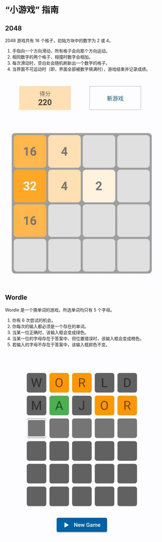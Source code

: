 
# “小游戏” 指南

## 2048

2048 游戏共有 16 个格子，初始方块中的数字为 2 或 4。

1. 手指向一个方向滑动，所有格子会向那个方向运动。
2. 相同数字的两个格子，相撞时数字会相加。
3. 每次滑动时，空白处会随机刷新出一个数字的格子。
4. 当界面不可运动时（即，界面全部被数字填满时），游戏结束并记录成绩。

![2048](assets/game-2048.jpg)

## Wordle

Wordle 是一个猜单词的游戏，所选单词均只有 5 个字母。

1. 你有 6 次尝试的机会。
2. 你每次的输入都必须是一个存在的单词。
3. 当某一位正确时，该输入框会变成绿色。
4. 当某一位的字母存在于答案中、但位置错误时，该输入框会变成橙色。
5. 若输入的字母不存在于答案中，该输入框颜色不变。

![Wordle](assets/game-wordle.jpg)
